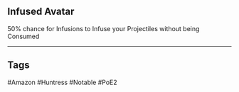 ## Infused Avatar
50% chance for Infusions to Infuse your Projectiles without being Consumed

---
## Tags
#Amazon
#Huntress
#Notable
#PoE2
